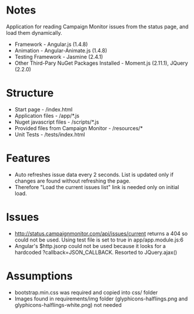 ﻿Notes
=====
Application for reading Campaign Monitor issues from the status page, and load them dynamically.

- Framework - Angular.js (1.4.8)
- Animation - Angular-Animate.js (1.4.8)
- Testing Framework - Jasmine (2.4.1)
- Other Third-Pary NuGet Packages Installed - Moment.js (2.11.1), JQuery (2.2.0)

Structure
=========
- Start page - /index.html
- Application files - /app/*.js
- Nuget javascript files - /scripts/*.js
- Provided files from Campaign Monitor - /resources/*
- Unit Tests - /tests/index.html

Features
========
- Auto refreshes issue data every 2 seconds. List is updated only if changes are found without refreshing the page.
- Therefore "Load the current issues list" link is needed only on initial load.

Issues
======
- http://status.campaignmonitor.com/api/issues/current returns a 404 so could not be used. Using test file is set to true in app/app.module.js:6
- Angular's $http.jsonp could not be used because it looks for a hardcoded ?callback=JSON_CALLBACK. Resorted to JQuery.ajax()

Assumptions
===========
- bootstrap.min.css was required and copied into css/ folder
- Images found in requirements/img folder (glyphicons-halflings.png and glyphicons-halflings-white.png) not needed
